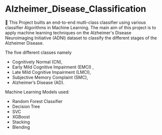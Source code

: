 # Alzheimer_Disease_Classification
🚩 This Project builts an end-to-end mutli-class classifier using various classifier Algorithms in Machine Learning.
The main aim of this project is to apply machine learning techniques on the Alzheimer's Disease Neuroimaging Initiative (ADNI) dataset to classify the different stages of the Alzheimer Disease.

The five different classes namely 
* Cognitively Normal (CN),
* Early Mild Cognitive Impairment (EMCI) ,
* Late Mild Cognitive Impairment (LMCI),  
* Subjective Memory Complaint (SMC),
* Alzheimer’s Disease (AD).

Machine Learning Models used:
* Random Forest Classifier
* Decision Tree
* SVC
* XGBoost
* Stacking
* Blending

  


